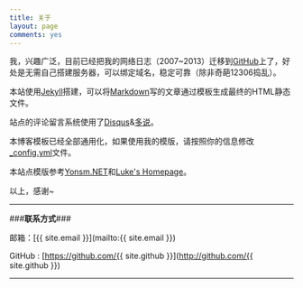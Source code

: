 ```yaml
---
title: 关于
layout: page
comments: yes
---
```


我，兴趣广泛，目前已经把我的网络日志（2007~2013）迁移到[GitHub](https://github.com/xwlogic "GitHub")上了，好处是无需自己搭建服务器，可以绑定域名，稳定可靠（除非奇葩12306捣乱）。  

本站使用[Jekyll](http://jekyllrb.com/)搭建，可以将[Markdown](http://zh.wikipedia.org/wiki/Markdown)写的文章通过模板生成最终的HTML静态文件。 
  
站点的评论留言系统使用了[Disqus](http://disqus.com/)&[多说](http://duoshuo.com/)。
  
本博客模板已经全部通用化，如果使用我的模版，请按照你的信息修改[_config.yml](https://github.com/xwlogic/xwlogic.github.com/blob/master/_config.yml)文件。  

本站点模版参考[Yonsm.NET](http://github.com/Yonsm/NET)和[Luke's Homepage](https://github.com/kejinlu/kejinlu.github.com)。


以上，感谢~

-------

###**联系方式**###

邮箱：[{{ site.email }}](mailto:{{ site.email }})

GitHub : [https://github.com/{{ site.github }}](http://github.com/{{ site.github }})

----
